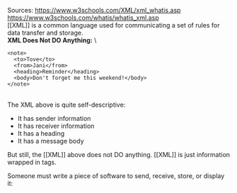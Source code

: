 Sources:
https://www.w3schools.com/XML/xml_whatis.asp
https://www.w3schools.com/whatis/whatis_xml.asp
\
[[XML]] is a common language used for communicating a set of rules for data transfer and storage.
\
**XML Does Not DO Anything:**
\
```
<note>  
  <to>Tove</to>  
  <from>Jani</from>  
  <heading>Reminder</heading>  
  <body>Don't forget me this weekend!</body>  
</note>
```
\
The XML above is quite self-descriptive:
-   It has sender information
-   It has receiver information
-   It has a heading
-   It has a message body

But still, the [[XML]] above does not DO anything. [[XML]] is just information wrapped in tags.

Someone must write a piece of software to send, receive, store, or display it:
